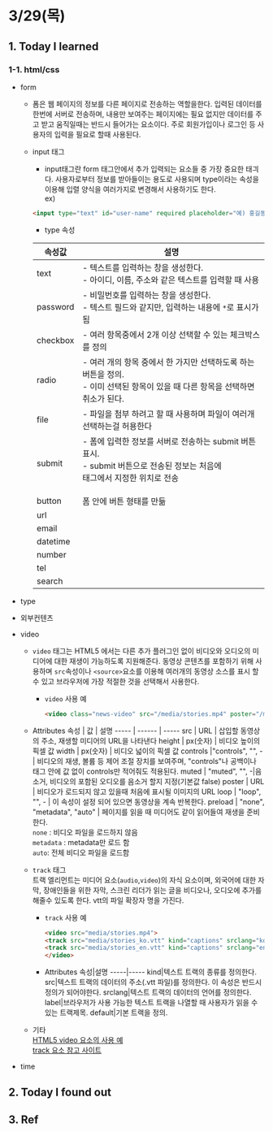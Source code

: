 # 3/29(목)

## 1. Today I learned

### 1-1. html/css
  - form
    - 폼은 웹 페이지의 정보를 다른 페이지로 전송하는 역할을한다. 입력된 데이터를 한번에 서버로 전송하며, 내용만 보여주는 페이지에는 필요 없지만 데이터를 주고 받고 움직일때는 반드시 들어가는 요소이다. 주로 회원가입이나 로그인 등 사용자의 입력을 필요로 할때 사용된다.

    - input 태그 
      - input태그란 form 태그안에서 추가 입력되는 요소들 중 가장 중요한 태긔다. 사용자로부터 정보를 받아들이는 용도로 사용되며 type이라는 속성을 이용해 입렬 양식을 여러가지로 변경해서 사용하기도 한다.  
      ex)
      ```html
      <input type="text" id="user-name" required placeholder="예) 홍길동">
      ```

      - type 속성  

       속성값|설명
       ----- | -----
       text | - 텍스트를 입력하는 창을 생성한다.</br>- 아이디, 이름, 주소와 같은 텍스트를 입력할 때 사용
       password | - 비밀번호를 입력하는 창을 생성한다.</br>- 텍스트 필드와 같지만, 입력하는 내용에 `*`로 표시가 됨
       checkbox | - 여러 항목중에서 2개 이상 선택할 수 있는 체크박스를 정의
       radio | - 여러 개의 항목 중에서 한 가지만 선택하도록 하는 버튼을 정의.</br>- 이미 선택된 항목이 있을 때 다른 항목을 선택하면 취소가 된다.
       file | - 파일을 첨부 하려고 할 때 사용하며 파일이 여러개 선택하는걸 허용한다
       submit | - 폼에 입력한 정보를 서버로 전송하는 submit 버튼 표시.</br>- submit 버튼으로 전송된 정보는 처음에 <form>태그에서 지정한 위치로 전송
       button |  폼 안에 버튼 형태를 만듦
       url |
       email |
       datetime |
       number |
       tel |
       search |


  - type

  - 외부컨텐츠

  - video
    - `video` 태그는 HTML5 에서는 다른 추가 플러그인 없이 비디오와 오디오의 미디어에 대한 재생이 가능하도록 지원해준다. 동영상 콘텐츠를 포함하기 위해 사용하며 `src`속성이나 `<source>`요소를 이용해 여러개의 동영상 소스를 표시 할 수 있고 브라우저에 가장 적절한 것을 선택해서 사용한다.

      - `video` 사용 예
        ```html
        <video class="news-video" src="/media/stories.mp4" poster="/media/poster.jpg" controls preload="auto" autoplay>
        ```
    
    - Attributes
      속성 | 값 | 설명
      ----- | ------ | -----
      src | URL | 삽입할 동영상의 주소, 재생할 미디어의 URL을 나타낸다
      height | px(숫자) | 비디오 높이의 픽셀 값
      width | px(숫자) | 비디오 넓이의 픽셀 값
      controls |"controls", "", - | 비디오의 재생, 볼륨 등 제어 조절 장치를 보여주며,  "controls"나 공백이나 태그 안에 값 없이 controls만 적어줘도 적용된다.
      muted | "muted", "", -|음소거, 비디오의 포함된 오디오를 음소거 할지 지정(기본값 false)
      poster | URL | 비디오가 로드되지 않고 있을때 처음에 표시될 이미지의 URL
      loop | "loop", "", - | 이 속성이 설정 되어 있으면 동영상을 계속 반복한다.
      preload | "none", "metadata", "auto" | 페이지를 읽을 때 미디어도 같이 읽어들여 재생을 준비한다.<br/>`none` : 비디오 파일을 로드하지 않음<br/>`metadata` : metadata만 로드 함<br/>`auto`: 전체 비디오 파일을 로드함

    - `track` 태그  
      트랙 엘리먼트는 미디어 요소(`audio`,`video`)의 자식 요소이며, 외국어에 대한 자막, 장애인들을 위한 자막, 스크린 리더가 읽는 글을 비디오나, 오디오에 추가를 해줄수 있도록 한다. vtt의 파일 확장자 명을 가진다.
      
      - `track` 사용 예
        ```html
        <video src="media/stories.mp4">
        <track src="media/stories_ko.vtt" kind="captions" srclang="ko" label="korean Caption"">
        <track src="media/stories_en.vtt" kind="captions" srclang="en" label="English Caption"">
        </video>
        ```
      - Attributes
        속성|설명
        -----|-----
        kind|텍스트 트랙의 종류를 정의한다.
        src|텍스트 트랙의 데이터의 주소(.vtt 파일)를 정의한다. 이 속성은 반드시 정의가 되어야한다.
        srclang|텍스트 트랙의 데이터의 언어를 정의한다.
        label|브라우저가 사용 가능한 텍스트 트랙을 나열할 때 사용자가 읽을 수 있는 트랙제목.
        default|기본 트랙을 정의.

    - 기타  
      [HTML5 video 요소의 사용 예](http://craftymind.com/factory/html5video/CanvasVideo.html)  
      [track 요소 참고 사이트](http://html5ref.clearboth.org/html5:element:track)

  - time





## 2. Today I found out

## 3. Ref
 